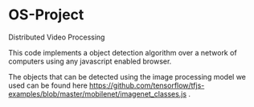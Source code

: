 # OS-Project
Distributed Video Processing

This code implements a object detection algorithm over a network of computers using any javascript enabled browser.

The objects that can be detected using the image processing model we used can be found here https://github.com/tensorflow/tfjs-examples/blob/master/mobilenet/imagenet_classes.js .


